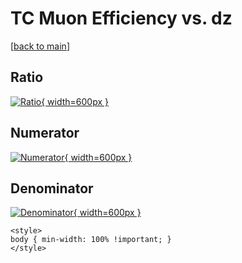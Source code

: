 # TC Muon Efficiency vs. dz

[[back to main](./)]



## Ratio

[![Ratio](../mtv/var/TC_13_eff_dz.png){ width=600px }](../mtv/var/TC_13_eff_dz.pdf)

## Numerator

[![Numerator](../mtv/num/TC_13_eff_dz_num0.png){ width=600px }](../mtv/num/TC_13_eff_dz_num0.pdf)

## Denominator

[![Denominator](../mtv/den/TC_13_eff_dz_den.png){ width=600px }](../mtv/den/TC_13_eff_dz_den.pdf)


``` {=html}
<style>
body { min-width: 100% !important; }
</style>
```
